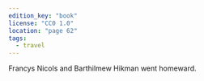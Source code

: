 ```yaml
---
edition_key: "book"
license: "CC0 1.0"
location: "page 62"
tags:
  - travel
---
```

Francys Nicols and Barthilmew Hikman went
homeward.

